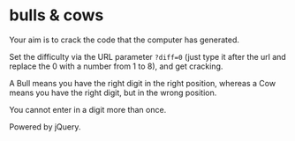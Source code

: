 # bulls & cows

Your aim is to crack the code that the computer has generated.

Set the difficulty via the URL parameter `?diff=0` (just type it after the url and replace the 0 with a number from 1 to 8), and get cracking.

A Bull means you have the right digit in the right position, whereas a Cow means you have the right digit, but in the wrong position.

You cannot enter in a digit more than once.

Powered by jQuery.
